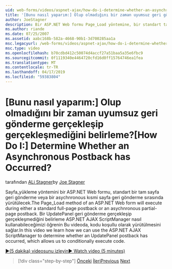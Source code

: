 ```yaml
---
uid: web-forms/videos/aspnet-ajax/how-do-i-determine-whether-an-asynchronous-postback-has-occurred
title: '[Bunu nasıl yaparım:] Olup olmadığını bir zaman uyumsuz geri gönderme gerçekleşip gerçekleşmediğini belirleme? | Microsoft Docs'
author: JoeStagner
description: Bir ASP.NET Web formu Page_Load yöntemine, bir standart tam sayfa geri gönderme veya bir asychnronous kısmi sayfa geri gönderme sırasında yürütülür. Bu videoda...
ms.author: riande
ms.date: 07/25/2007
ms.assetid: aabc168b-582a-4668-90b1-3d700285aa1a
msc.legacyurl: /web-forms/videos/aspnet-ajax/how-do-i-determine-whether-an-asynchronous-postback-has-occurred
msc.type: video
ms.openlocfilehash: b70cdbd412c50074d4accf27a51baa5a35e6fbc9
ms.sourcegitcommit: 0f1119340e4464720cfd16d0ff15764746ea1fea
ms.translationtype: MT
ms.contentlocale: tr-TR
ms.lasthandoff: 04/17/2019
ms.locfileid: "59383804"
---
```

# <a name="how-do-i-determine-whether-an-asynchronous-postback-has-occurred"></a><span data-ttu-id="f3a9c-105">[Bunu nasıl yaparım:] Olup olmadığını bir zaman uyumsuz geri gönderme gerçekleşip gerçekleşmediğini belirleme?</span><span class="sxs-lookup"><span data-stu-id="f3a9c-105">[How Do I:] Determine Whether an Asynchronous Postback has Occurred?</span></span>

<span data-ttu-id="f3a9c-106">tarafından [ALi Stagner](https://github.com/JoeStagner)</span><span class="sxs-lookup"><span data-stu-id="f3a9c-106">by [Joe Stagner](https://github.com/JoeStagner)</span></span>

<span data-ttu-id="f3a9c-107">Sayfa\_yükleme yöntemini bir ASP.NET Web formu, standart bir tam sayfa geri gönderme veya bir asychnronous kısmi sayfa geri gönderme sırasında yürütülecek.</span><span class="sxs-lookup"><span data-stu-id="f3a9c-107">The Page\_Load method of an ASP.NET Web form will execute during either a standard full-page postback or an asychnronous partial-page postback.</span></span> <span data-ttu-id="f3a9c-108">Bir UpdatePanel geri gönderme gerçekleşip gerçekleşmediğini belirleme ASP.NET AJAX ScriptManager nasıl kullanabileceğimizi öğrenin Bu videoda, kodu koşullu olarak yürütülmesini sağlar.</span><span class="sxs-lookup"><span data-stu-id="f3a9c-108">In this video we learn how we can use the ASP.NET AJAX ScriptManager to determine whether an UpdatePanel postback has occurred, which allows us to conditionally execute code.</span></span>

[<span data-ttu-id="f3a9c-109">&#9654;(5 dakika) videosunu izleyin</span><span class="sxs-lookup"><span data-stu-id="f3a9c-109">&#9654; Watch video (5 minutes)</span></span>](https://channel9.msdn.com/Blogs/ASP-NET-Site-Videos/how-do-i-determine-whether-an-asynchronous-postback-has-occurred)

> [!div class="step-by-step"]
> <span data-ttu-id="f3a9c-110">[Önceki](how-do-i-use-javascript-to-refresh-an-aspnet-ajax-updatepanel.md)
> [İleri](how-do-i-use-the-conditional-updatemode-of-the-updatepanel.md)</span><span class="sxs-lookup"><span data-stu-id="f3a9c-110">[Previous](how-do-i-use-javascript-to-refresh-an-aspnet-ajax-updatepanel.md)
[Next](how-do-i-use-the-conditional-updatemode-of-the-updatepanel.md)</span></span>
